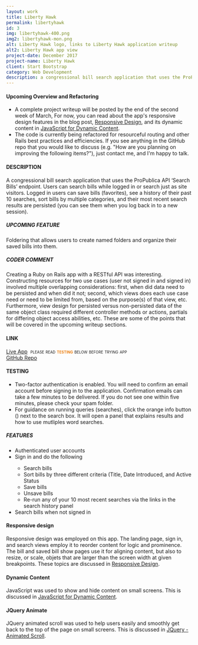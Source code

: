 ```yaml
---
layout: work
title: Liberty Hawk
permalink: libertyhawk
id: 3
img: libertyhawk-400.png
img2: libertyhawk-mon.png
alt: Liberty Hawk logo, links to Liberty Hawk application writeup
alt2: Liberty Hawk app view
project-date: December 2017
project-name: Liberty Hawk
client: Start Bootstrap
category: Web Development
description: a congressional bill search application that uses the ProPublica API ‘Search Bills’ endpoint.   
---
```


<h4>Upcoming Overview and Refactoring</h4>
<div class="page-content-text">
<ul>
<li>A complete project writeup will be posted by the end of the second week of March, For now, you can read about the app's responsive design features in the blog post, <a href="/2018/01/20/responsive-design/">Responsive Design</a>, and its dynamic content in <a href="/2018/01/28/js-dynamic-content/#">JavaScript for Dynamic Content</a>.</li>
<li>The code is currently being refactored for resourceful routing and other Rails best practices and efficiencies. If you see anything in the GitHub repo that you would like to discuss (e.g. "How are you planning on improving the following items?"), just contact me, and I'm happy to talk.</li>
</ul>
</div>

<h4>DESCRIPTION</h4>
<div class="page-content-text">
A congressional bill search application that uses the ProPublica API ‘Search Bills’ endpoint. Users can search bills while logged in or search just as site visitors. Logged in users can save bills (favorites), see a history of their past 10 searches, sort bills by multiple categories, and their most recent search results are persisted (you can see them when you log back in to a new session). 
</div>

<h5>UPCOMING FEATURE</h5>
<div class="page-content-text">
Foldering that allows users to create named folders and organize their saved bills into them.  
</div>

<h5>CODER COMMENT</h5>
<div class="page-content-text">
Creating a Ruby on Rails app with a RESTful API was interesting. Constructing resources for two use cases (user not signed in and signed in) involved multiple overlapping considerations: first, when did data need to be persisted and when did it not; second, which views does each use case need or need to be limited from, based on the purpose(s) of that view, etc. Furthermore, view design for persisted versus non-persisted data of the same object class required different controller methods or actions, partials for differing object access abilities, etc. These are some of the points that will be covered in the upcoming writeup sections. 
</div>

<h4>LINK</h4>
<div class="page-content-text">
<a href="https://libertyhawk.herokuapp.com/" target="_blank">Live App</a>&nbsp;&nbsp;<span style="font-variant:small-caps">please read <span style="color:#ec8013"><b>testing</b></span> below before trying app</span><br>
<a href="https://github.com/vidyagc/libertyhawk" target="_blank">GitHub Repo</a>
</div>

<h4>TESTING</h4>
<div class="page-content-text">
<ul>
<li>Two-factor authentication is enabled. You will need to confirm an email account before signing in to the application. Confirmation emails can take a few minutes to be delivered. If you do not see one within five minutes, please check your spam folder.</li>
<li>For guidance on running queries (searches), click the orange info button (<i class="fa fa-info-circle" aria-hidden="true" style="color: #e6902a;"></i>) next to the search box. It will open a panel that explains results and how to use mutliples word searches.</li>
</ul>

<h5>FEATURES</h5>
<ul>
<li>Authenticated user accounts</li>
<li>Sign in and do the following</li>
<ul>
<li>Search bills</li>
<li>Sort bills by three different criteria (Title, Date Introduced, and Active Status</li>
<li>Save bills</li>
<li>Unsave bills</li>
<li>Re-run any of your 10 most recent searches via the links in the search history panel</li>
</ul>
<li>Search bills when not signed in</li>
</ul>
</div>

<h4>Responsive design</h4>
<div class="page-content-text">
Responsive design was employed on this app. The landing page, sign in, and search views employ it to reorder content for logic and prominence. The bill and saved bill show pages use it for aligning content, but also to resize, or <span class="terms">scale</span>, objets that are larger than the screen width at given breakpoints. These topics are discussed in <a href="/2018/01/20/responsive-design/">Responsive Design</a>.
</div>

<h4>Dynamic Content</h4>
<div class="page-content-text">
JavaScript was used to show and hide content on small screens. This is discussed in <a href="/2018/01/28/js-dynamic-content/">JavaScript for Dynamic Content</a>.
</div>

<h4>JQuery Animate</h4>
<div class="page-content-text">
JQuery animated scroll was used to help users easily and smoothly get back to the top of the page on small screens. This is discussed in <a href="/2018/02/04/jquery-animated-scroll/">JQuery - Animated Scroll</a>.
</div>
